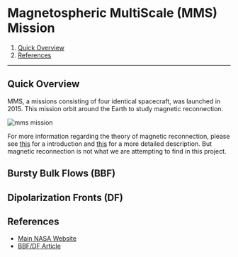 # Magnetospheric MultiScale (MMS) Mission

1. [Quick Overview](#quick-overview)
2. [References](#references)

---

## Quick Overview

MMS, a missions consisting of four identical spacecraft, was launched in 2015. This mission orbit around the Earth to study magnetic reconnection.

![mms mission](https://www.nasa.gov/sites/default/files/thumbnails/image/mms_study_areas.jpg)

For more information regarding the theory of magnetic reconnection, please see [this](https://www.nasa.gov/content/goddard/science-of-magnetic-reconnection) for a introduction and [this](https://www.frontiersin.org/articles/10.3389/fspas.2019.00070/full) for a more detailed description. But magnetic reconnection is not what we are attempting to find in this project.

## Bursty Bulk Flows (BBF)

## Dipolarization Fronts (DF)

## References

- [Main NASA Website](https://mms.gsfc.nasa.gov/)
- [BBF/DF Article](https://doi.org/10.1029/2019JA026872)
